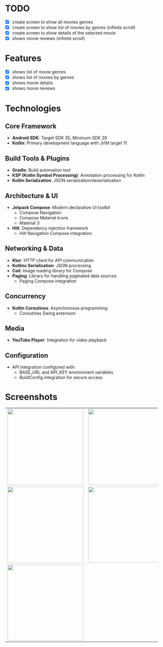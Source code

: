 # TODO
- [x] create screen to show all movies genres
- [x] create screen to show list of movies by genres (infinite scroll)
- [x] create screen to show details of the selected movie
- [x] shows movie reviews (infinite scroll)

# Features
- [x] shows list of movie genres
- [x] shows list of movies by genres
- [x] shows movie details
- [x] shows movie reviews

# Technologies
## Core Framework
- **Android SDK**: Target SDK 35, Minimum SDK 26
- **Kotlin**: Primary development language with JVM target 11

## Build Tools & Plugins
- **Gradle**: Build automation tool
- **KSP (Kotlin Symbol Processing)**: Annotation processing for Kotlin
- **Kotlin Serialization**: JSON serialization/deserialization

## Architecture & UI
- **Jetpack Compose**: Modern declarative UI toolkit
  - Compose Navigation
  - Compose Material Icons
  - Material 3
- **Hilt**: Dependency injection framework
  - Hilt Navigation Compose integration

## Networking & Data
- **Ktor**: HTTP client for API communication
- **Kotlinx Serialization**: JSON processing
- **Coil**: Image loading library for Compose
- **Paging**: Library for handling paginated data sources
  - Paging Compose integration

## Concurrency
- **Kotlin Coroutines**: Asynchronous programming
  - Coroutines Swing extension

## Media
- **YouTube Player**: Integration for video playback

## Configuration
- API integration configured with:
  - BASE_URL and API_KEY environment variables
  - BuildConfig integration for secure access

# Screenshots
<table>
  <tr>
    <td><img src="https://raw.githubusercontent.com/anugrahsputra/movie-uns/refs/heads/main/screenshots/genre.png" width="250"/></td>
    <td><img src="https://raw.githubusercontent.com/anugrahsputra/movie-uns/refs/heads/main/screenshots/movies.png" width="250"/></td>
  </tr>
  <tr>
    <td><img src="https://raw.githubusercontent.com/anugrahsputra/movie-uns/refs/heads/main/screenshots/movie_detail.png" width="250"/></td>
    <td><img src="https://raw.githubusercontent.com/anugrahsputra/movie-uns/refs/heads/main/screenshots/movie_detail_trailer.png" width="250"/></td>
  </tr>
  <tr>
    <td><img src="https://raw.githubusercontent.com/anugrahsputra/movie-uns/refs/heads/main/screenshots/movie_detail_reviews.png" width="250"/></td>
  </tr>
</table>